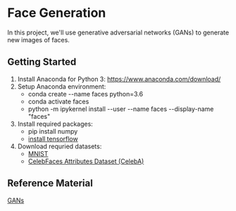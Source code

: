 # Face Generation
In this project, we'll use generative adversarial networks (GANs) to generate new images of faces.

## Getting Started

1. Install Anaconda for Python 3: https://www.anaconda.com/download/
2. Setup Anaconda environment:
    - conda create --name faces python=3.6 
    - conda activate faces
    - python -m ipykernel install --user --name faces --display-name "faces"
3. Install required packages:
    - pip install numpy 
    - [install tensorflow](https://www.tensorflow.org/install/)  
4. Download requried datasets:
    - [MNIST](http://yann.lecun.com/exdb/mnist/)
    - [CelebFaces Attributes Dataset (CelebA)](http://mmlab.ie.cuhk.edu.hk/projects/CelebA.html)

## Reference Material

[GANs](https://skymind.ai/wiki/generative-adversarial-network-gan)
